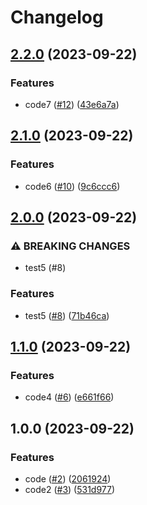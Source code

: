 # Changelog

## [2.2.0](https://www.github.com/tomasstorc/java-f/compare/v2.1.0...v2.2.0) (2023-09-22)


### Features

* code7 ([#12](https://www.github.com/tomasstorc/java-f/issues/12)) ([43e6a7a](https://www.github.com/tomasstorc/java-f/commit/43e6a7a1a2369100909a57d7c4cf2ab4eee15313))

## [2.1.0](https://www.github.com/tomasstorc/java-f/compare/v2.0.0...v2.1.0) (2023-09-22)


### Features

* code6 ([#10](https://www.github.com/tomasstorc/java-f/issues/10)) ([9c6ccc6](https://www.github.com/tomasstorc/java-f/commit/9c6ccc6b1aa6c09196b75b6e1925fa0d12629699))

## [2.0.0](https://www.github.com/tomasstorc/java-f/compare/v1.1.0...v2.0.0) (2023-09-22)


### ⚠ BREAKING CHANGES

* test5 (#8)

### Features

* test5 ([#8](https://www.github.com/tomasstorc/java-f/issues/8)) ([71b46ca](https://www.github.com/tomasstorc/java-f/commit/71b46ca952e7eaf500985db27bd73aefbd653e52))

## [1.1.0](https://www.github.com/tomasstorc/java-f/compare/v1.0.0...v1.1.0) (2023-09-22)


### Features

* code4 ([#6](https://www.github.com/tomasstorc/java-f/issues/6)) ([e661f66](https://www.github.com/tomasstorc/java-f/commit/e661f6640c14439cd5473c6f089a6c6e3cfe9e5d))

## 1.0.0 (2023-09-22)


### Features

* code ([#2](https://www.github.com/tomasstorc/java-f/issues/2)) ([2061924](https://www.github.com/tomasstorc/java-f/commit/20619249aab744466df05996a08634b11fddf51b))
* code2 ([#3](https://www.github.com/tomasstorc/java-f/issues/3)) ([531d977](https://www.github.com/tomasstorc/java-f/commit/531d977e9f24120d99fbea850da39d2a87f9afed))
